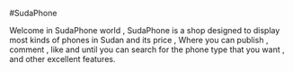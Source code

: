 #SudaPhone

Welcome in SudaPhone world , SudaPhone is a shop designed to display most kinds of phones in Sudan and its price , Where you can publish , comment , like and until you can search for the phone type that you want , and other excellent features.
